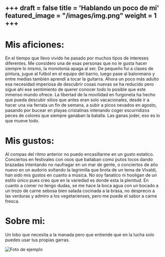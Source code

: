 +++
draft = false
title = 'Hablando un poco de mi'
featured_image = "/images/img.png"
weight = 1
+++
---

# Mis aficiones: 


En el tiempo que llevo vivido he pasado por muchos tipos de intereses diferentes. Me considero una de esas personas
 que no le gusta hacer siempre lo mismo, la monotonia apaga al ser. De pequeño fui a clases de pintura, jugue al futbol en el equipo del barrio,
luego pase al balonmano y entre medias también aprendí a tocar la guitarra. Ahora un poco más adulto esa necesidad imperiosa de descubrir
cosas nuevas se ha reducido pero sigue ahí ese sentimiento de querer conocer todo lo posible que este inmenso mundo ofrece.
La libertad de la movilidad en furgoneta ha hecho que pueda descubir sitios que antes eran solo vacacionales, desde ir a hacer una via
ferrata un fin de semana, a subir a picos nevados en agosto, pasando por bucear en playas cristalinas intenando coger escurridizos peces de colores
que siempre ganaban la batalla. Las ganas joder, eso es lo que mueve todo. 

# Mis gustos: 

Al compas del ritmo anterior no puedo encasillarme en un gusto estatico. Conciertos en festivales con osos que bailaban como putos locos 
dando brazadas intentando no naufragar en un mar de gente, o conciertos de año nuevo en un audorio soltando la lagrimilla que brota de
un tema de Vivaldi, han sido mis gustos en cuanto a música. No soy fanatico ni hooligan de un estilo único pues creo que en la variedad
es donde esta la plenitud. En cuanto a comer no tengo dudas, se me hace la boca agua con un bocado a un trozo de carne sebosa bien salada
cocinada a la brasa, no desprecio a las verduras y admiro a los vegetarienses, pero me puede el sabor a carne fresca.

# Sobre mi:

Un lobo que necesita a la manada pero que entiende que en la lucha solo puedes usar tus propias garras.

![Foto de ejemplo](/images/img.png)